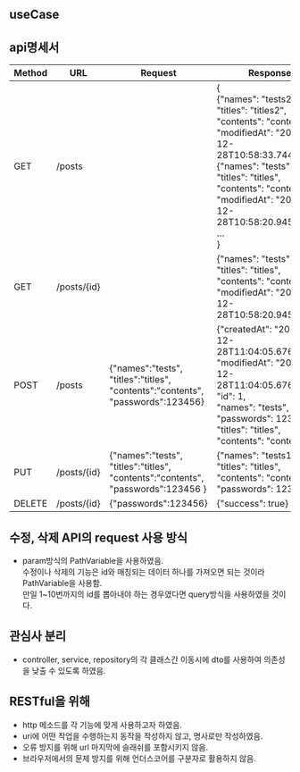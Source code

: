 ## useCase

## api명세서
| Method | URL         | Request                                                                                   | Response                                                                                                                                                                                                                                                     |
|--------|-------------|-------------------------------------------------------------------------------------------|--------------------------------------------------------------------------------------------------------------------------------------------------------------------------------------------------------------------------------------------------------------|
| GET    | /posts      |                                                                                           | {<br>{"names": "tests2",<br>"titles": "titles2",<br>"contents": "contents2",<br>"modifiedAt": "2022-12-28T10:58:33.744179"},<br>{"names": "tests",<br>"titles": "titles", <br>"contents": "contents",<br>"modifiedAt": "2022-12-28T10:58:20.945885"} … <br>} |
| GET    | /posts/{id} |                                                                                           | {"names": "tests",<br>"titles": "titles",<br>"contents": "contents",<br>"modifiedAt": "2022-12-28T10:58:20.945885"}                                                                                                                                          |
| POST   | /posts      | {"names":"tests",<br>"titles":"titles",<br>"contents":"contents",<br>"passwords":123456}  | {"createdAt": "2022-12-28T11:04:05.6769599",<br>"modifiedAt": "2022-12-28T11:04:05.6769599",<br>"id": 1,<br>"names": "tests",<br>"passwords": 123456,<br>"titles": "titles",<br>"contents": "contents"}                                                      |
| PUT    | /posts/{id} | {"names":"tests",<br>"titles":"titles",<br>"contents":"contents",<br>"passwords":123456 } | {"names": "tests1",<br>"titles": "titles",<br>"contents": "contents1",<br>"passwords": 123456}                                                                                                                                                               |
| DELETE | /posts/{id} | {"passwords":123456}                                                                      | {"success": true}                                                                                                                                                                                                                                            |

## 수정, 삭제 API의 request 사용 방식
 - param방식의 PathVariable을 사용하였음.<br>
   수정이나 삭제의 기능은 id와 매칭되는 데이터 하나를 가져오면 되는 것이라 PathVariable을 사용함.<br>
   만일 1~10번까지의 id를 뽑아내야 하는 경우였다면 query방식을 사용하였을 것이다.

## 관심사 분리
 - controller, service, repository의 각 클래스간 이동시에 dto를 사용하여 의존성을 낮출 수 있도록 하였음.<br>


## RESTful을 위해
 - http 메소드를 각 기능에 맞게 사용하고자 하였음.
 - uri에 어떤 작업을 수행하는지 동작을 작성하지 않고, 명사로만 작성하였음.
 - 오류 방지를 위해 url 마지막에 슬래쉬를 포함시키지 않음.
 - 브라우저에서의 문제 방지를 위해 언더스코어를 구분자로 활용하지 않음.